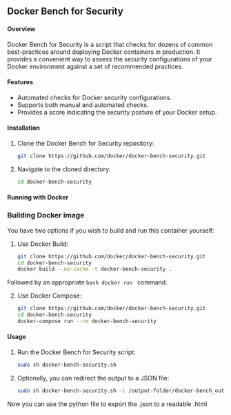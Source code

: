 ## Docker Bench for Security

#### Overview
Docker Bench for Security is a script that checks for dozens of common best-practices around deploying Docker containers in production. It provides a convenient way to assess the security configurations of your Docker environment against a set of recommended practices.

#### Features
- Automated checks for Docker security configurations.
- Supports both manual and automated checks.
- Provides a score indicating the security posture of your Docker setup.

#### Installation
1. Clone the Docker Bench for Security repository:
    ```bash
    git clone https://github.com/docker/docker-bench-security.git
    ```

1. Navigate to the cloned directory:
    ```bash
    cd docker-bench-security
    ```

#### Running with Docker
### Building Docker image
You have two options if you wish to build and run this container yourself:

1. Use Docker Build:
    ```bash
    git clone https://github.com/docker/docker-bench-security.git
    cd docker-bench-security
    docker build --no-cache -t docker-bench-security .
    ```

Followed by an appropriate ```bash docker run ``` command.

2. Use Docker Compose:
    ```bash
    git clone https://github.com/docker/docker-bench-security.git
    cd docker-bench-security
    docker-compose run --rm docker-bench-security
    ```


#### Usage
1. Run the Docker Bench for Security script:
    ```bash
    sudo sh docker-bench-security.sh
    ```

2. Optionally, you can redirect the output to a JSON file:
    ```bash
    sudo sh docker-bench-security.sh -l /output-folder/docker-bench_output

    ```

Now you can use the python file to export the .json to a readable .html